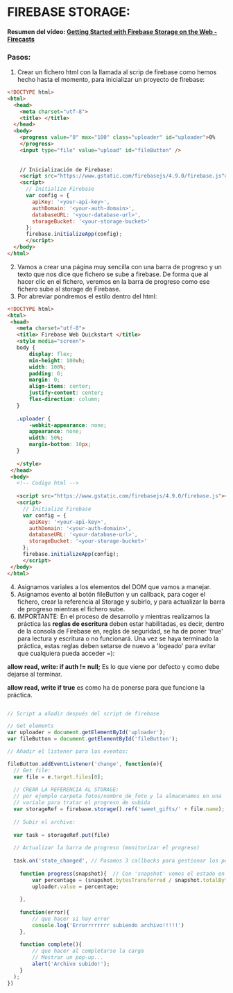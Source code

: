 # FIREBASE STORAGE:
#### Resumen del vídeo: [Getting Started with Firebase Storage on the Web - Firecasts](https://www.youtube.com/watch?v=SpxHVrpfGgU)

### Pasos:

 1. Crear un fichero html con la llamada al scrip de firebase como hemos hecho hasta el momento, para inicializar un proyecto de firebase:
```html
<!DOCTYPE html>
<html>
  <head>
    <meta charset="utf-8">
    <title> </title>
  </head>
  <body>
    <progress value="0" max="100" class="uploader" id="uploader">0%
    </progress>
    <input type="file" value="upload" id="fileButton" />
    
    
    // Inicialización de Firebase:
    <script src="https://www.gstatic.com/firebasejs/4.9.0/firebase.js"></script>
    <script>
      // Initialize Firebase
      var config = {
        apiKey: '<your-api-key>',
        authDomain: '<your-auth-domain>',
        databaseURL: '<your-database-url>',
        storageBucket: '<your-storage-bucket>'
      };
      firebase.initializeApp(config);
      </script>
  </body>
</html>

```

 2. Vamos a crear una página muy sencilla con una barra de progreso y un texto que nos dice que fichero se sube a firebase.
 De forma que al hacer clic en el fichero, veremos en la barra de progreso como ese fichero sube al storage de Firebase.
 3. Por abreviar pondremos el estilo dentro del html:
 ```html
 <!DOCTYPE html>
<html>
  <head>
    <meta charset="utf-8">
    <title> Firebase Web Quickstart </title>
    <style media="screen">
    body {
        display: flex;
        min-height: 100vh;
        width: 100%;
        padding: 0;
        margin: 0;
        align-items: center;
        justify-content: center;
        flex-direction: column;
    }
    
    .uploader {
        -webkit-appearance: none;
        appearance: none;
        width: 50%;
        margin-bottom: 10px;
    }
    
    </style>
  </head>
  <body>
    <!-- Codigo html -->
    
    <script src="https://www.gstatic.com/firebasejs/4.9.0/firebase.js"></script>
    <script>
      // Initialize Firebase
      var config = {
        apiKey: '<your-api-key>',
        authDomain: '<your-auth-domain>',
        databaseURL: '<your-database-url>',
        storageBucket: '<your-storage-bucket>'
      };
      firebase.initializeApp(config);
      </script>
  </body>
</html>
 
 ```
 4. Asignamos variales a los elementos del DOM que vamos a manejar.
 5. Asignamos evento al botón fileButton y un callback, para coger
  el fichero, crear la referencia al Storage y subirlo, y para 
  actualizar la barra de progreso mientras el fichero sube.
 6. IMPORTANTE: En el proceso de desarrollo y mientras realizamos la práctica las **reglas de escritura** deben estar habilitadas,
es decir, dentro de la consola de Firebase en, reglas de seguridad, se ha de poner 'true' para lectura y escritura o no funcionará. Una vez se haya
terminado la práctica, estas reglas deben setarse de nuevo a 'logeado' para evitar que cualquiera pueda acceder =):

**allow read, write: if auth != null;** Es lo que viene por defecto y como debe dejarse al terminar.

**allow read, write if true** es como ha de ponerse para que funcione la práctica.
 

```javascript

// Script a añadir después del script de firebase

// Get elements
var uploader = document.getElementById('uploader');
var fileButton = document.getElementById('fileButton');

// Añadir el listener para los eventos:

fileButton.addEventListener('change', function(e){
  // Get file:
  var file = e.target.files[0];
  
  // CREAR LA REFERENCIA AL STORAGE:
  // por ejemplo carpeta fotos/nombre_de_foto y la almacenamos en una 
  // variale para tratar el progreso de subida
  var storageRef = firebase.storage().ref('sweet_gifts/' + file.name); 
  
  // Subir el archivo:
  
  var task = storageRef.put(file)
  
  // Actualizar la barra de progreso (monitorizar el progreso)
  
  task.on('state_changed', // Pasamos 3 callbacks para gestionar los posibles estados:
  
    function progress(snapshot){  // Con 'snapshot' vemos el estado en el momento. 
        var percentage = (snapshot.bytesTransferred / snapshot.totalBytes) * 100;
        uploader.value = percentage;
        
    },
    
    function(error){
        // que hacer si hay error
        console.log('Errorrrrrrrr subiendo archivo!!!!!')
    },
    
    function complete(){
        // que hacer al completarse la carga
        // Mostrar un pop-up...
        alert('Archivo subido!');
    }
  );
})

```



